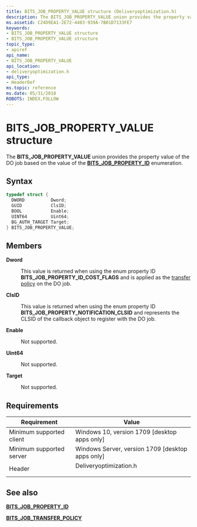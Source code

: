 ```yaml
---
title: BITS_JOB_PROPERTY_VALUE structure (Deliveryoptimization.h)
description: The BITS_JOB_PROPERTY_VALUE union provides the property value of the DO job based on the value of the BITS_JOB_PROPERTY_ID enumeration.
ms.assetid: C24D9EA1-2E72-4403-939A-7B01D7133FE7
keywords:
- BITS_JOB_PROPERTY_VALUE structure
- BITS_JOB_PROPERTY_VALUE structure
topic_type:
- apiref
api_name:
- BITS_JOB_PROPERTY_VALUE
api_location:
- deliveryoptimization.h
api_type:
- HeaderDef
ms.topic: reference
ms.date: 05/31/2018
ROBOTS: INDEX,FOLLOW
---
```


# BITS_JOB_PROPERTY_VALUE structure

The **BITS_JOB_PROPERTY_VALUE** union provides the property value of the DO job based on the value of the [**BITS_JOB_PROPERTY_ID**](bits-job-property-id.md) enumeration.

## Syntax


```C++
typedef struct {
  DWORD          Dword;
  GUID           ClsID;
  BOOL           Enable;
  UINT64         Uint64;
  BG_AUTH_TARGET Target;
} BITS_JOB_PROPERTY_VALUE;
```



## Members

<dl> <dt>

**Dword**
</dt> <dd>

This value is returned when using the enum property ID **BITS_JOB_PROPERTY_ID_COST_FLAGS** and is applied as the [transfer policy](https://www.bing.com/search?q=transfer+policy) on the DO job.

</dd> <dt>

**ClsID**
</dt> <dd>

This value is returned when using the enum property ID **BITS_JOB_PROPERTY_NOTIFICATION_CLSID** and represents the CLSID of the callback object to register with the DO job.

</dd> <dt>

**Enable**
</dt> <dd>

Not supported.

</dd> <dt>

**Uint64**
</dt> <dd>

Not supported.

</dd> <dt>

**Target**
</dt> <dd>

Not supported.

</dd> </dl>

## Requirements



| Requirement | Value |
|-------------------------------------|---------------------------------------------------------------------------------------------------|
| Minimum supported client<br/> | Windows 10, version 1709 \[desktop apps only\]<br/>                                         |
| Minimum supported server<br/> | Windows Server, version 1709 \[desktop apps only\]<br/>                                     |
| Header<br/>                   | <dl> <dt>Deliveryoptimization.h</dt> </dl> |



## See also

<dl> <dt>

[**BITS_JOB_PROPERTY_ID**](bits-job-property-id.md)
</dt> <dt>

[**BITS_JOB_TRANSFER_POLICY**](bits-job-transfer-policy-.md)
</dt> </dl>

 

 






